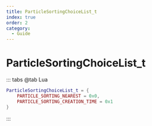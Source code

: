 ```yaml
---
title: ParticleSortingChoiceList_t
index: true
order: 2
category:
  - Guide
---
```


# ParticleSortingChoiceList_t
::: tabs
@tab Lua
```lua
ParticleSortingChoiceList_t = {
    PARTICLE_SORTING_NEAREST = 0x0,
    PARTICLE_SORTING_CREATION_TIME = 0x1
}
```
:::